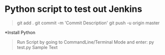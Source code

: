 # Python script to test out Jenkins
>git add .
>git commit -m 'Commit Description'
>git push -u origin master

*Install Python
>Run Script by going to CommandLine/Terminal Mode and enter: py test.py
>Sample Text
